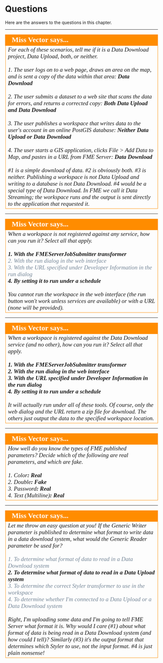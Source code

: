 # Questions #

Here are the answers to the questions in this chapter.

---

<!--Person X Says Section-->

<table style="border-spacing: 0px">
<tr>
<td style="vertical-align:middle;background-color:darkorange;border: 2px solid darkorange">
<i class="fa fa-quote-left fa-lg fa-pull-left fa-fw" style="color:white;padding-right: 12px;vertical-align:text-top"></i>
<span style="color:white;font-size:x-large;font-weight: bold;font-family:serif">Miss Vector says...</span>
</td>
</tr>

<tr>
<td style="border: 1px solid darkorange">
<span style="font-family:serif; font-style:italic; font-size:larger">
For each of these scenarios, tell me if it is a Data Download project, Data Upload, both, or neither.
<br><br>1. The user logs on to a web page, draws an area on the map, and is sent a copy of the data within that area: <span style="font-weight:bold">Data Download</span>
<br><br>2. The user submits a dataset to a web site that scans the data for errors, and returns a corrected copy: <span style="font-weight:bold">Both Data Upload and Data Download</span>
<br><br>3. The user publishes a workspace that writes data to the user's account in an online PostGIS database: <span style="font-weight:bold">Neither Data Upload or Data Download</span>
<br><br>4. The user starts a GIS application, clicks File > Add Data to Map, and pastes in a URL from FME Server: <span style="font-weight:bold">Data Download</span> 
<br><br>#1 is a simple download of data. #2 is obviously both. #3 is neither. Publishing a workspace is not Data Upload and writing to a database is not Data Download. #4 would be a special type of Data Download. In FME we call it Data Streaming; the workspace runs and the output is sent directly to the application that requested it.
</td>
</tr>
</table>

---

<!--Person X Says Section-->

<table style="border-spacing: 0px">
<tr>
<td style="vertical-align:middle;background-color:darkorange;border: 2px solid darkorange">
<i class="fa fa-quote-left fa-lg fa-pull-left fa-fw" style="color:white;padding-right: 12px;vertical-align:text-top"></i>
<span style="color:white;font-size:x-large;font-weight: bold;font-family:serif">Miss Vector says...</span>
</td>
</tr>

<tr>
<td style="border: 1px solid darkorange">
<span style="font-family:serif; font-style:italic; font-size:larger">
When a workspace is not registered against any service, how can you run it? Select all that apply.
<br><br><span style="font-weight:bold">1. With the FMEServerJobSubmitter transformer</span>
<br><span style="color:lightslategrey">2. With the run dialog in the web interface</span>
<br><span style="color:lightslategrey">3. With the URL specified under Developer Information in the run dialog</span>
<br><span style="font-weight:bold">4. By setting it to run under a schedule</span>
<br><br>You cannot run the workspace in the web interface (the run button won't work unless services are available) or with a URL (none will be provided).
</td>
</tr>
</table>

---

<!--Person X Says Section-->

<table style="border-spacing: 0px">
<tr>
<td style="vertical-align:middle;background-color:darkorange;border: 2px solid darkorange">
<i class="fa fa-quote-left fa-lg fa-pull-left fa-fw" style="color:white;padding-right: 12px;vertical-align:text-top"></i>
<span style="color:white;font-size:x-large;font-weight: bold;font-family:serif">Miss Vector says...</span>
</td>
</tr>

<tr>
<td style="border: 1px solid darkorange">
<span style="font-family:serif; font-style:italic; font-size:larger">
When a workspace is registered against the Data Download service (and no other), how can you run it? Select all that apply.
<br><br><span style="font-weight:bold">1. With the FMEServerJobSubmitter transformer</span>
<br><span style="font-weight:bold">2. With the run dialog in the web interface</span>
<br><span style="font-weight:bold">3. With the URL specified under Developer Information in the run dialog</span>
<br><span style="font-weight:bold">4. By setting it to run under a schedule</span>
<br><br>It will actually run under all of these tools. Of course, only the web dialog and the URL return a zip file for download. The others just output the data to the specified workspace location.
</td>
</tr>
</table>

---

<!--Person X Says Section-->

<table style="border-spacing: 0px">
<tr>
<td style="vertical-align:middle;background-color:darkorange;border: 2px solid darkorange">
<i class="fa fa-quote-left fa-lg fa-pull-left fa-fw" style="color:white;padding-right: 12px;vertical-align:text-top"></i>
<span style="color:white;font-size:x-large;font-weight: bold;font-family:serif">Miss Vector says...</span>
</td>
</tr>

<tr>
<td style="border: 1px solid darkorange">
<span style="font-family:serif; font-style:italic; font-size:larger">
How well do you know the types of FME published parameters? Decide which of the following are real parameters, and which are fake. 
<br><br>1. Color<span style="font-weight:bold">: Real</span>
<br>2. Double<span style="font-weight:bold">: Fake</span>
<br>3. Password<span style="font-weight:bold">: Real</span>
<br>4. Text (Multiline)<span style="font-weight:bold">: Real</span>
</td>
</tr>
</table>

---

<!--Person X Says Section-->

<table style="border-spacing: 0px">
<tr>
<td style="vertical-align:middle;background-color:darkorange;border: 2px solid darkorange">
<i class="fa fa-quote-left fa-lg fa-pull-left fa-fw" style="color:white;padding-right: 12px;vertical-align:text-top"></i>
<span style="color:white;font-size:x-large;font-weight: bold;font-family:serif">Miss Vector says...</span>
</td>
</tr>

<tr>
<td style="border: 1px solid darkorange">
<span style="font-family:serif; font-style:italic; font-size:larger">
Let me throw an easy question at you! If the Generic Writer parameter is published to determine what format to write data in a data download system, what would the Generic Reader parameter be used for?
<br><br><span style="color:lightslategrey">1. To determine what format of data to read in a Data Download system</span>
<br><span style="font-weight:bold">2. To determine what format of data to read in a Data Upload system</span>
<br><span style="color:lightslategrey">3. To determine the correct Styler transformer to use in the workspace</span>
<br><span style="color:lightslategrey">4. To determine whether I'm connected to a Data Upload or a Data Download system</span>
<br><br>Right, I'm uploading some data and I'm going to tell FME Server what format it is. Why would I care (#1) about what format of data is being read in a Data Download system (and how could I tell)? Similarly (#3) it's the output format that determines which Styler to use, not the input format. #4 is just plain nonsense!
</td>
</tr>
</table>


